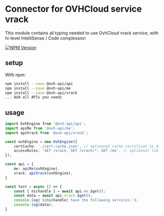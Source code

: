 # Connector for OVHCloud service vrack

This module contains all typing needed to use OvhCloud vrack service, with hi-level IntelliSense / Code complession

[![NPM Version](https://img.shields.io/npm/v/@ovh-api/vrack.svg?style=flat)](https://www.npmjs.org/package/@ovh-api/vrack)

## setup

With npm:
````bash
npm install --save @ovh-api/api
npm install --save @ovh-api/me
npm install --save @ovh-api/vrack
... Add all APIs you needs
````

## usage

````typescript
import OvhEngine from '@ovh-api/api';
import apiMe from '@ovh-api/me';
import apiVrack from '@ovh-api/vrack';

const ovhEngine = new OvhEngine({ 
    certCache: './cert-cache.json', // optionnal cache certificat to disk
    accessRules: 'GET /vrack, GET /vrack/*, GET /me', // optionnal limit the requested privileges.
});

const api = {
    me: apiMe(ovhEngine),
    vrack: apiVrack(ovhEngine),
}

const test = async () => {
    const { nichandle } = await api.me.$get();
    const data = await api.vrack.$get();
    console.log(`${nichandle} have the following services:`);
    console.log(data);
}

````